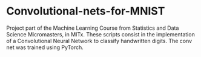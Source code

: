 # Convolutional-nets-for-MNIST

Project part of the Machine Learning Course from Statistics and Data Science Micromasters, in MITx. These scripts consist in the implementation of a Convolutional Neural Network to classify handwritten digits. The conv net was trained using PyTorch.
